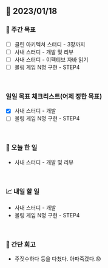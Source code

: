 ## 📅 2023/01/18


### 👏 주간 목표

- [ ] 클린 아키텍쳐 스터디 - 3장까지
- [ ] 사내 스터디 - 개발 및 리뷰
- [ ] 사내 스터디 - 이펙티브 자바 읽기
- [ ] 볼링 게임 N명 구현 - STEP4

<br/>

### 일일 목표 체크리스트(어제 정한 목표)

- [x] 사내 스터디 - 개발
- [ ] 볼링 게임 N명 구현 - STEP4

<br/>

### 💯 오늘 한 일

- 사내 스터디 - 개발 및 리뷰

<br/>

### 📈 내일 할 일

- 사내 스터디 - 개발
- 볼링 게임 N명 구현 - STEP4
  
<br/>

### 🤔 간단 회고

- 주짓수하다 등을 다쳤다. 아파죽겠다.😡
 
